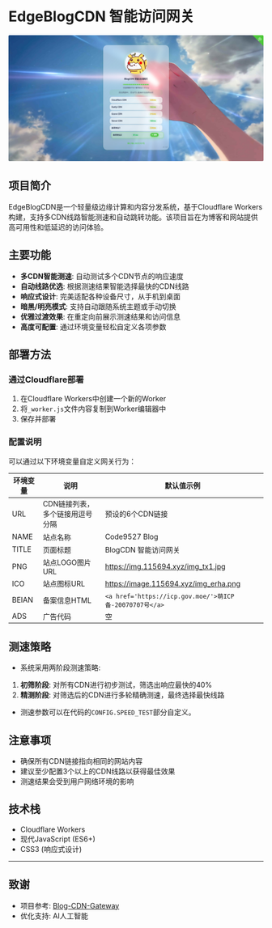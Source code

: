 # **EdgeBlogCDN 智能访问网关** 

![EdgeBlogCDN](./image.png)

## 项目简介

EdgeBlogCDN是一个轻量级边缘计算和内容分发系统，基于Cloudflare Workers构建，支持多CDN线路智能测速和自动跳转功能。该项目旨在为博客和网站提供高可用性和低延迟的访问体验。


## 主要功能

- **多CDN智能测速**: 自动测试多个CDN节点的响应速度
- **自动线路优选**: 根据测速结果智能选择最快的CDN线路
- **响应式设计**: 完美适配各种设备尺寸，从手机到桌面
- **暗黑/明亮模式**: 支持自动跟随系统主题或手动切换
- **优雅过渡效果**: 在重定向前展示测速结果和访问信息
- **高度可配置**: 通过环境变量轻松自定义各项参数

## 部署方法

### 通过Cloudflare部署

1. 在Cloudflare Workers中创建一个新的Worker
2. 将`_worker.js`文件内容复制到Worker编辑器中
3. 保存并部署

### 配置说明

可以通过以下环境变量自定义网关行为：

| 环境变量 | 说明 | 默认值示例 |
|---------|------|-----------|
| URL | CDN链接列表，多个链接用逗号分隔 | 预设的6个CDN链接 |
| NAME | 站点名称 | Code9527 Blog |
| TITLE | 页面标题 | BlogCDN 智能访问网关 |
| PNG | 站点LOGO图片URL | https://img.115694.xyz/img_tx1.jpg |
| ICO | 站点图标URL | https://image.115694.xyz/img_erha.png |
| BEIAN | 备案信息HTML | `<a href='https://icp.gov.moe/'>萌ICP备-20070707号</a>` |
| ADS | 广告代码 | 空 |

## 测速策略

- 系统采用两阶段测速策略:

1. **初筛阶段**: 对所有CDN进行初步测试，筛选出响应最快的40%
2. **精测阶段**: 对筛选后的CDN进行多轮精确测速，最终选择最快线路

- 测速参数可以在代码的`CONFIG.SPEED_TEST`部分自定义。

## 注意事项

- 确保所有CDN链接指向相同的网站内容
- 建议至少配置3个以上的CDN线路以获得最佳效果
- 测速结果会受到用户网络环境的影响


## 技术栈

- Cloudflare Workers
- 现代JavaScript (ES6+)
- CSS3 (响应式设计)

---

## 致谢
- 项目参考:  [Blog-CDN-Gateway](https://github.com/cmliu/Blog-CDN-Gateway)
- 优化支持:  AI人工智能
